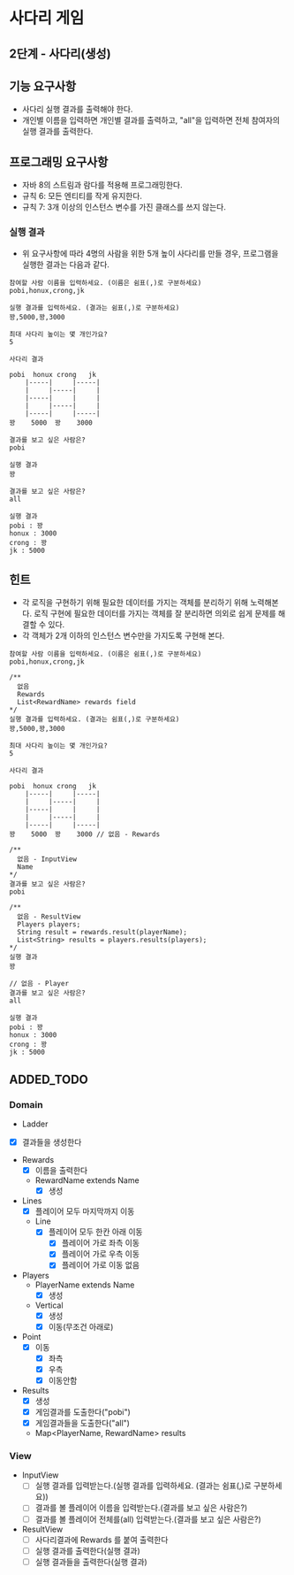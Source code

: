 # 사다리 게임
## 2단계 - 사다리(생성)

## 기능 요구사항
* 사다리 실행 결과를 출력해야 한다.
* 개인별 이름을 입력하면 개인별 결과를 출력하고, "all"을 입력하면 전체 참여자의 실행 결과를 출력한다.
  
## 프로그래밍 요구사항
* 자바 8의 스트림과 람다를 적용해 프로그래밍한다.
* 규칙 6: 모든 엔티티를 작게 유지한다.
* 규칙 7: 3개 이상의 인스턴스 변수를 가진 클래스를 쓰지 않는다.

### 실행 결과
* 위 요구사항에 따라 4명의 사람을 위한 5개 높이 사다리를 만들 경우, 프로그램을 실행한 결과는 다음과 같다.

```
참여할 사람 이름을 입력하세요. (이름은 쉼표(,)로 구분하세요)
pobi,honux,crong,jk

실행 결과를 입력하세요. (결과는 쉼표(,)로 구분하세요)
꽝,5000,꽝,3000

최대 사다리 높이는 몇 개인가요?
5

사다리 결과

pobi  honux crong   jk
    |-----|     |-----|
    |     |-----|     |
    |-----|     |     |
    |     |-----|     |
    |-----|     |-----|
꽝    5000  꽝    3000

결과를 보고 싶은 사람은?
pobi

실행 결과
꽝

결과를 보고 싶은 사람은?
all

실행 결과
pobi : 꽝
honux : 3000
crong : 꽝
jk : 5000
```

## 힌트
* 각 로직을 구현하기 위해 필요한 데이터를 가지는 객체를 분리하기 위해 노력해본다. 로직 구현에 필요한 데이터를 가지는 객체를 잘 분리하면 의외로 쉽게 문제를 해결할 수 있다.
* 각 객체가 2개 이하의 인스턴스 변수만을 가지도록 구현해 본다.


```
참여할 사람 이름을 입력하세요. (이름은 쉼표(,)로 구분하세요)
pobi,honux,crong,jk

/** 
  없음
  Rewards
  List<RewardName> rewards field
*/
실행 결과를 입력하세요. (결과는 쉼표(,)로 구분하세요)
꽝,5000,꽝,3000

최대 사다리 높이는 몇 개인가요?
5

사다리 결과

pobi  honux crong   jk
    |-----|     |-----|
    |     |-----|     |
    |-----|     |     |
    |     |-----|     |
    |-----|     |-----|
꽝    5000  꽝    3000 // 없음 - Rewards 

/**
  없음 - InputView
  Name
*/
결과를 보고 싶은 사람은?
pobi

/**
  없음 - ResultView
  Players players;
  String result = rewards.result(playerName);
  List<String> results = players.results(players);
*/
실행 결과
꽝

// 없음 - Player
결과를 보고 싶은 사람은?
all

실행 결과
pobi : 꽝
honux : 3000
crong : 꽝
jk : 5000
```

## ADDED_TODO
### Domain
* Ladder
- [x] 결과들을 생성한다
* Rewards
  - [x] 이름을 출력한다
  * RewardName extends Name
    - [x] 생성
* Lines
  - [x] 플레이어 모두 마지막까지 이동
  * Line
    - [x] 플레이어 모두 한칸 아래 이동
      - [x] 플레이어 가로 좌측 이동
      - [x] 플레이어 가로 우측 이동
      - [x] 플레이어 가로 이동 없음
* Players
  * PlayerName extends Name
    - [x] 생성
  * Vertical
    - [x] 생성
    - [x] 이동(무조건 아래로)
* Point
  - [x] 이동
    - [x] 좌측
    - [x] 우측
    - [x] 이동안함
* Results
  - [x] 생성
  - [x] 게임결과를 도출한다("pobi")
  - [x] 게임결과들을 도출한다("all")
  * Map<PlayerName, RewardName> results
### View
* InputView
  - [ ] 실행 결과를 입력받는다.(실행 결과를 입력하세요. (결과는 쉼표(,)로 구분하세요))
  - [ ] 결과를 볼 플레이어 이름을 입력받는다.(결과를 보고 싶은 사람은?)
  - [ ] 결과를 볼 플레이어 전체를(all) 입력받는다.(결과를 보고 싶은 사람은?)
* ResultView
  - [ ] 사다리결과에 Rewards 를 붙여 출력한다
  - [ ] 실행 결과를 출력한다(실행 결과)
  - [ ] 실행 결과들을 출력한다(실행 결과)
